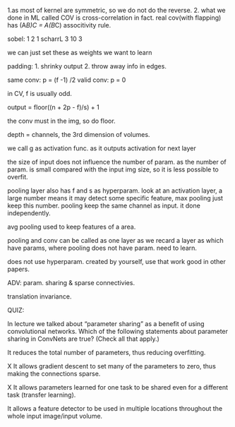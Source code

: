 1.as most of kernel are symmetric, so we do not do the reverse.
2. what we done in ML called COV is cross-correlation in fact. real cov(with flapping) has (A*B)*C = A*(B*C) associtivity rule.

sobel: 1 2 1
scharrL 3 10 3

we can just set these as weights we want to learn

padding: 1. shrinky output 2. throw away info in edges.

same conv: p = (f -1) /2
valid conv: p = 0

in CV, f is usually odd.


output = floor((n + 2p - f)/s) + 1

the conv must in the img, so do floor. 

depth = channels, the 3rd dimension of volumes.

we call g as activation func. as it outputs activation for next layer


the size of input does not influence the number of param. as the number of param. is small compared with the input img size, so it is less possible to overfit.

pooling layer also has f and s as hyperparam. look at an activation layer, a large number means it may detect some specific feature, max pooling just keep this number. pooling keep the same channel as input. it done independently.

avg pooling used to keep features of a area.

pooling and conv can be called as one layer as we recard a layer as which have params, where pooling does not have param. need to learn.


does not use hyperparam. created by yourself, use that work good in other papers.

ADV: param. sharing & sparse connectivies.

translation invariance.



QUIZ:

In lecture we talked about “parameter sharing” as a benefit of using convolutional networks. Which of the following statements about parameter sharing in ConvNets are true? (Check all that apply.)


It reduces the total number of parameters, thus reducing overfitting.


X It allows gradient descent to set many of the parameters to zero, thus making the connections sparse.


X It allows parameters learned for one task to be shared even for a different task (transfer learning).


It allows a feature detector to be used in multiple locations throughout the whole input image/input volume.
